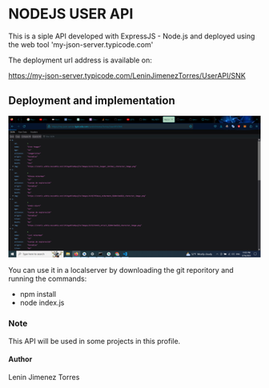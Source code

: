 # NODEJS USER API

This is a siple API developed with ExpressJS - Node.js and deployed using the web tool 'my-json-server.typicode.com'

The deployment url address is available on:

https://my-json-server.typicode.com/LeninJimenezTorres/UserAPI/SNK


## Deployment and implementation

![](Galery/api.png)

You can use it in a localserver by downloading the git reporitory and running the commands:

- npm install
- node index.js


### Note
This API will be used in some projects in this profile.

#### Author
Lenin Jimenez Torres
